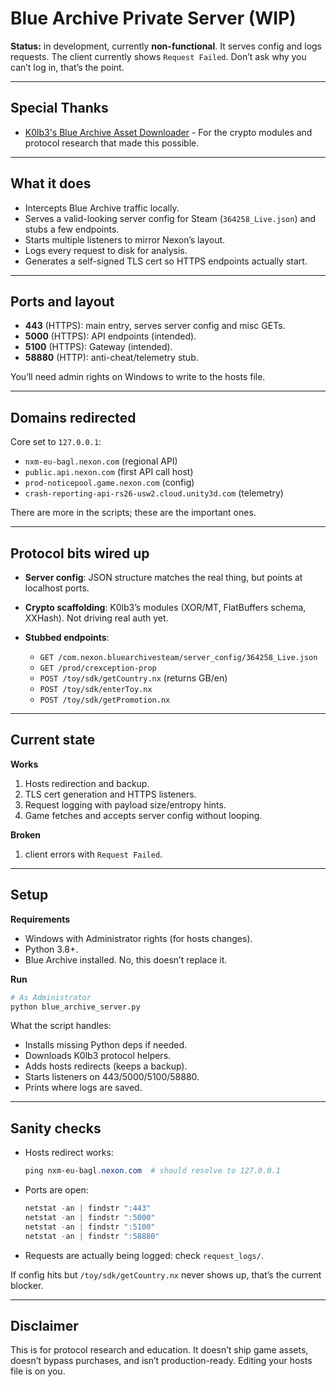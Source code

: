 # Blue Archive Private Server (WIP)

**Status:** in development, currently **non-functional**. It serves config and logs requests. The client currently shows `Request Failed`. Don’t ask why you can’t log in, that’s the point.

---

## Special Thanks

* [K0lb3's Blue Archive Asset Downloader](https://github.com/K0lb3s-Datamines/Blue-Archive---Asset-Downloader) - For the crypto modules and protocol research that made this possible.

---

## What it does

* Intercepts Blue Archive traffic locally.
* Serves a valid-looking server config for Steam (`364258_Live.json`) and stubs a few endpoints.
* Starts multiple listeners to mirror Nexon’s layout.
* Logs every request to disk for analysis.
* Generates a self-signed TLS cert so HTTPS endpoints actually start.

---

## Ports and layout

* **443** (HTTPS): main entry, serves server config and misc GETs.
* **5000** (HTTPS): API endpoints (intended).
* **5100** (HTTPS): Gateway (intended).
* **58880** (HTTP): anti-cheat/telemetry stub.

You’ll need admin rights on Windows to write to the hosts file.

---

## Domains redirected

Core set to `127.0.0.1`:

* `nxm-eu-bagl.nexon.com` (regional API)
* `public.api.nexon.com` (first API call host)
* `prod-noticepool.game.nexon.com` (config)
* `crash-reporting-api-rs26-usw2.cloud.unity3d.com` (telemetry)

There are more in the scripts; these are the important ones.

---

## Protocol bits wired up

* **Server config**: JSON structure matches the real thing, but points at localhost ports.
* **Crypto scaffolding**: K0lb3’s modules (XOR/MT, FlatBuffers schema, XXHash). Not driving real auth yet.
* **Stubbed endpoints**:

  * `GET /com.nexon.bluearchivesteam/server_config/364258_Live.json`
  * `GET /prod/crexception-prop`
  * `POST /toy/sdk/getCountry.nx` (returns GB/en)
  * `POST /toy/sdk/enterToy.nx`
  * `POST /toy/sdk/getPromotion.nx`

---

## Current state

**Works**

1. Hosts redirection and backup.
2. TLS cert generation and HTTPS listeners.
3. Request logging with payload size/entropy hints.
4. Game fetches and accepts server config without looping.

**Broken**

1. client errors with `Request Failed`.

---

## Setup

**Requirements**

* Windows with Administrator rights (for hosts changes).
* Python 3.8+.
* Blue Archive installed. No, this doesn’t replace it.

**Run**

```bash
# As Administrator
python blue_archive_server.py
```

What the script handles:

* Installs missing Python deps if needed.
* Downloads K0lb3 protocol helpers.
* Adds hosts redirects (keeps a backup).
* Starts listeners on 443/5000/5100/58880.
* Prints where logs are saved.

---

## Sanity checks

* Hosts redirect works:

  ```powershell
  ping nxm-eu-bagl.nexon.com  # should resolve to 127.0.0.1
  ```
* Ports are open:

  ```powershell
  netstat -an | findstr ":443"
  netstat -an | findstr ":5000"
  netstat -an | findstr ":5100"
  netstat -an | findstr ":58880"
  ```
* Requests are actually being logged: check `request_logs/`.

If config hits but `/toy/sdk/getCountry.nx` never shows up, that’s the current blocker.

---

## Disclaimer

This is for protocol research and education. It doesn’t ship game assets, doesn’t bypass purchases, and isn’t production-ready. Editing your hosts file is on you.
